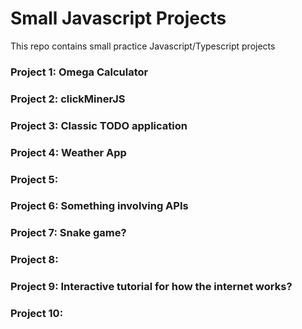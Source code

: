 # Small Javascript Projects

This repo contains small practice Javascript/Typescript projects

### Project 1: Omega Calculator

### Project 2: clickMinerJS

### Project 3: Classic TODO application

### Project 4: Weather App 

### Project 5: 

### Project 6: Something involving APIs

### Project 7: Snake game?

### Project 8:

### Project 9: Interactive tutorial for how the internet works? 

### Project 10: